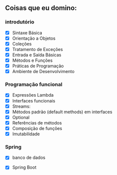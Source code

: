 ## Coisas que eu domino:
### introdutório
- [x] Sintaxe Básica
- [x] Orientação a Objetos
- [x] Coleções
- [x] Tratamento de Exceções
- [x] Entrada e Saída Básicas
- [x] Métodos e Funções
- [x] Práticas de Programação
- [x] Ambiente de Desenvolvimento

### Programação funcional
- [x] Expressões Lambda
- [x] Interfaces funcionais
- [x] Streams:
- [x] Métodos padrão (default methods) em interfaces
- [x] Optional
- [x] Referências de métodos
- [x] Composição de funções
- [x] Imutabilidade

### Spring
- [x] banco de dados
- [x] Spring Boot

